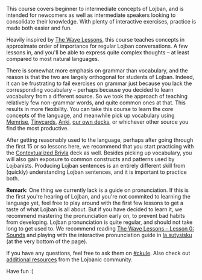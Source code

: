 This course covers beginner to intermediate concepts of Lojban, and is intended for newcomers as well as intermediate speakers looking to consolidate their knowledge.
With plenty of interactive exercises, practice is made both easier and fun.

Heavily inspired by [The Wave Lessons](https://mw.lojban.org/papri/Lojban_Wave_Lessons), this course teaches concepts in approximate order of importance for regular Lojban conversations.
A few lessons in, and you'll be able to express quite complex thoughts – at least compared to most natural languages.

There is somewhat more emphasis on grammar than vocabulary, and the reason is that the two are largely orthogonal for students of Lojban.
Indeed, it can be frustrating to fail exercises on grammar just because you lack the corresponding vocabulary – perhaps because you decided to learn vocabulary from a different source.
So we took the approach of teaching relatively few non-grammar words, and quite common ones at that.
This results in more flexibility.
You can take this course to learn the core concepts of the language, and meanwhile pick up vocabulary using [Memrise](https://www.memrise.com/courses/english/lojban/), [Tinycards](https://tinycards.duolingo.com/search?query=lojban), [Anki](https://ankiweb.net/shared/decks/lojban), [our own decks](/decks), or whichever other source you find the most productive.

After getting reasonably used to the language, perhaps after going through the first 15 or so lessons here, we recommend that you start practicing with the [Contextualized Brivla](/decks/contextualized-brivla/) deck as well.
Besides picking up vocabulary, you will also gain exposure to common constructs and patterns used by Lojbanists.
Producing Lojban sentences is an entirely different skill from (quickly) understanding Lojban sentences, and it is important to practice both.

**Remark**: One thing we currently lack is a guide on pronunciation.
If this is the first you're hearing of Lojban, and you're not commited to learning the language yet, feel free to play around with the first few lessons to get a taste of what Lojban is all about.
But if you have decided to learn it, we recommend mastering the pronunciation early on, to prevent bad habits from developing.
Lojban pronunciation is quite regular, and should not take long to get used to.
We recommend reading [The Wave Lessons – Lesson 0: Sounds](https://mw.lojban.org/papri/Lojban_Wave_Lessons/Introduction#Lesson_0:_Sounds) and playing with the interactive pronunciation guide in [la sutysisku](https://la-lojban.github.io/sutysisku/sance/) (at the very bottom of the page).

If you have any questions, feel free to ask them on [#ckule](https://mw.lojban.org/papri/Lojban_Live_Chat).
Also check out [additional resources](/resources) from the Lojbanic community.

Have fun :)

<!-- TODO: not enough focus on discursives - planning deck for that -->
